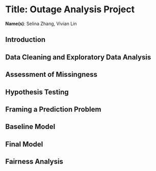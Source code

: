 
# Title: Outage Analysis Project

**Name(s)**: Selina Zhang, Vivian Lin



## Introduction

## Data Cleaning and Exploratory Data Analysis

## Assessment of Missingness

## Hypothesis Testing

## Framing a Prediction Problem

## Baseline Model

## Final Model

## Fairness Analysis
